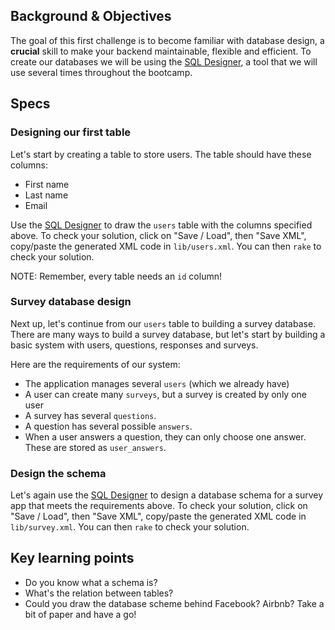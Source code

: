 ## Background & Objectives

The goal of this first challenge is to become familiar with database design, a **crucial** skill to make your backend maintainable, flexible and efficient. To create our databases we will be using the [SQL Designer](http://db.lewagon.com), a tool that we will use several times throughout the bootcamp.

## Specs

### Designing our first table

Let's start by creating a table to store users. The table should have these columns:
- First name
- Last name
- Email

Use the [SQL Designer](http://db.lewagon.com) to draw the `users` table with the columns specified above. To check your solution, click on "Save / Load", then "Save XML", copy/paste the generated XML code in `lib/users.xml`. You can then `rake` to check your solution.

NOTE: Remember, every table needs an `id` column!


### Survey database design

Next up, let's continue from our `users` table to building a survey database. There are many ways to build a survey database, but let's start by building a basic system with users, questions, responses and surveys.

Here are the requirements of our system:
- The application manages several `users` (which we already have)
- A user can create many `surveys`, but a survey is created by only one user
- A survey has several `questions`.
- A question has several possible `answers`.
- When a user answers a question, they can only choose one answer. These are stored as `user_answers`.

### Design the schema

Let's again use the [SQL Designer](http://db.lewagon.com) to design a database schema for a survey app that meets the requirements above. To check your solution, click on "Save / Load", then "Save XML", copy/paste the generated XML code in `lib/survey.xml`. You can then `rake` to check your solution.

## Key learning points

- Do you know what a schema is?
- What's the relation between tables?
- Could you draw the database scheme behind Facebook? Airbnb? Take a bit of paper and have a go!

